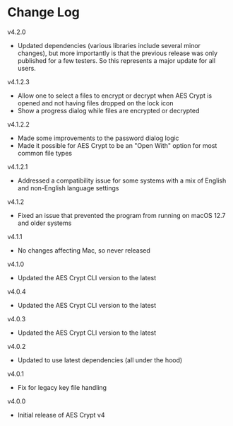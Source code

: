 # Change Log

v4.2.0

- Updated dependencies (various libraries include several minor changes),
  but more importantly is that the previous release was only published
  for a few testers. So this represents a major update for all users.

v4.1.2.3

- Allow one to select a files to encrypt or decrypt when AES Crypt is opened
  and not having files dropped on the lock icon
- Show a progress dialog while files are encrypted or decrypted

v4.1.2.2

- Made some improvements to the password dialog logic
- Made it possible for AES Crypt to be an "Open With" option
  for most common file types

v4.1.2.1

- Addressed a compatibility issue for some systems with a mix of English
  and non-English language settings

v4.1.2

- Fixed an issue that prevented the program from running on macOS 12.7
  and older systems

v4.1.1

- No changes affecting Mac, so never released

v4.1.0

- Updated the AES Crypt CLI version to the latest

v4.0.4

- Updated the AES Crypt CLI version to the latest

v4.0.3

- Updated the AES Crypt CLI version to the latest

v4.0.2

- Updated to use latest dependencies (all under the hood)

v4.0.1

- Fix for legacy key file handling

v4.0.0

- Initial release of AES Crypt v4
